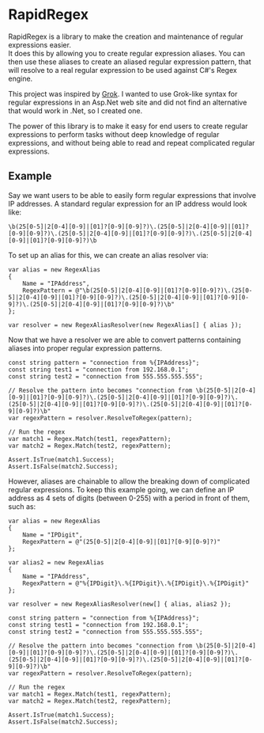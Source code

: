 RapidRegex
==========

RapidRegex is a library to make the creation and maintenance of regular expressions easier.  
It does this by allowing you to create regular expression aliases.  You can then use these aliases
to create an aliased regular expression pattern, that will resolve to a real regular expression 
to be used against C#'s Regex engine.

This project was inspired by [Grok](https://code.google.com/p/semicomplete/wiki/Grok).  I wanted to use Grok-like
syntax for regular expressions in an Asp.Net web site and did not find an alternative that would work in .Net, so I created one.

The power of this library is to make it easy for end users to create regular expressions to 
perform tasks without deep knowledge of regular expressions, and without being able to read and repeat complicated 
regular expressions.

Example
-------

Say we want users to be able to easily form regular expressions that involve IP addresses.
A standard regular expression for an IP address would look like:

	\b(25[0-5]|2[0-4][0-9]|[01]?[0-9][0-9]?)\.(25[0-5]|2[0-4][0-9]|[01]?[0-9][0-9]?)\.(25[0-5]|2[0-4][0-9]|[01]?[0-9][0-9]?)\.(25[0-5]|2[0-4][0-9]|[01]?[0-9][0-9]?)\b

To set up an alias for this, we can create an alias resolver via:

    var alias = new RegexAlias
    {
        Name = "IPAddress",
        RegexPattern = @"\b(25[0-5]|2[0-4][0-9]|[01]?[0-9][0-9]?)\.(25[0-5]|2[0-4][0-9]|[01]?[0-9][0-9]?)\.(25[0-5]|2[0-4][0-9]|[01]?[0-9][0-9]?)\.(25[0-5]|2[0-4][0-9]|[01]?[0-9][0-9]?)\b"
    };
	
	var resolver = new RegexAliasResolver(new RegexAlias[] { alias });

Now that we have a resolver we are able to convert patterns containing aliases into proper regular expression patterns.

	const string pattern = "connection from %{IPAddress}";
    const string test1 = "connection from 192.168.0.1";
    const string test2 = "connection from 555.555.555.555";
            
    // Resolve the pattern into becomes "connection from \b(25[0-5]|2[0-4][0-9]|[01]?[0-9][0-9]?)\.(25[0-5]|2[0-4][0-9]|[01]?[0-9][0-9]?)\.(25[0-5]|2[0-4][0-9]|[01]?[0-9][0-9]?)\.(25[0-5]|2[0-4][0-9]|[01]?[0-9][0-9]?)\b"
    var regexPattern = resolver.ResolveToRegex(pattern);

    // Run the regex
    var match1 = Regex.Match(test1, regexPattern);
    var match2 = Regex.Match(test2, regexPattern);

    Assert.IsTrue(match1.Success);
    Assert.IsFalse(match2.Success);

However, aliases are chainable to allow the breaking down of complicated regular expressions.
To keep this example going, we can define an IP address as 4 sets of digits (between 0-255) with a 
period in front of them, such as:

    var alias = new RegexAlias
    {
        Name = "IPDigit",
        RegexPattern = @"(25[0-5]|2[0-4][0-9]|[01]?[0-9][0-9]?)"
    };

    var alias2 = new RegexAlias
    {
        Name = "IPAddress",
        RegexPattern = @"%{IPDigit}\.%{IPDigit}\.%{IPDigit}\.%{IPDigit}"
    };

    var resolver = new RegexAliasResolver(new[] { alias, alias2 });

    const string pattern = "connection from %{IPAddress}";
    const string test1 = "connection from 192.168.0.1";
    const string test2 = "connection from 555.555.555.555";

    // Resolve the pattern into becomes "connection from \b(25[0-5]|2[0-4][0-9]|[01]?[0-9][0-9]?)\.(25[0-5]|2[0-4][0-9]|[01]?[0-9][0-9]?)\.(25[0-5]|2[0-4][0-9]|[01]?[0-9][0-9]?)\.(25[0-5]|2[0-4][0-9]|[01]?[0-9][0-9]?)\b"
    var regexPattern = resolver.ResolveToRegex(pattern);

    // Run the regex
    var match1 = Regex.Match(test1, regexPattern);
    var match2 = Regex.Match(test2, regexPattern);

    Assert.IsTrue(match1.Success);
    Assert.IsFalse(match2.Success);
	